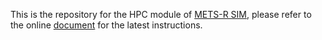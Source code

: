 This is the repository for the HPC module of [METS-R SIM](https://github.com/umnilab/METS-R_SIM), please refer to the online [document](https://umnilab.github.io/METS-R_doc) for the latest instructions.

